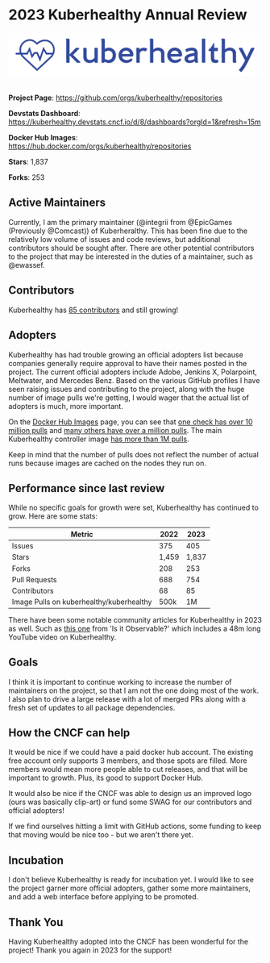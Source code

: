 # 2023 Kuberhealthy Annual Review
<center><img src="https://github.com/kuberhealthy/kuberhealthy/blob/master/images/kuberhealthy.png?raw=true"></center><br />

**Project Page**: https://github.com/orgs/kuberhealthy/repositories

**Devstats Dashboard**: https://kuberhealthy.devstats.cncf.io/d/8/dashboards?orgId=1&refresh=15m

**Docker Hub Images**: https://hub.docker.com/orgs/kuberhealthy/repositories

**Stars**: 1,837

**Forks**: 253

## Active Maintainers 
Currently, I am the primary maintainer (@integrii from @EpicGames (Previously @Comcast)) of Kuberheralthy.  This has been fine due to the relatively low volume of issues and code reviews, but additional contributors should be sought after.  There are other potential contributors to the project that may be interested in the duties of a maintainer, such as @ewassef.

## Contributors

Kuberhealthy has [85 contributors](https://github.com/kuberhealthy/kuberhealthy/graphs/contributors) and still growing!

## Adopters
Kuberhealthy has had trouble growing an official adopters list because companies generally require approval to have their names posted in the project.  The current official adopters include Adobe, Jenkins X, Polarpoint, Meltwater, and Mercedes Benz.  Based on the various GitHub profiles I have seen raising issues and contributing to the project, along with the huge number of image pulls we're getting, I would wager that the actual list of adopters is much, more important.

On the [Docker Hub Images](https://hub.docker.com/orgs/kuberhealthy/repositories) page, you can see that [one check has over 10 million pulls](https://hub.docker.com/orgs/kuberhealthy/repositories) and [many others have over a million pulls](https://hub.docker.com/repository/docker/kuberhealthy/deployment-check).  The main Kuberhealthy controller image [has more than 1M pulls](https://hub.docker.com/repository/docker/kuberhealthy/kuberhealthy).

Keep in mind that the number of pulls does not reflect the number of actual runs because images are cached on the nodes they run on.

## Performance since last review
While no specific goals for growth were set, Kuberhealthy has continued to grow. Here are some stats:

| Metric | 2022  | 2023 |
| ------------- | ------------- | ------------ |
| Issues | 375 | 405  |
| Stars | 1,459 | 1,837  |
| Forks | 208 | 253  |
| Pull Requests | 688 | 754 |
| Contributors | 68 | 85 |
| Image Pulls on kuberhealthy/kuberhealthy | 500k | 1M |

There have been some notable community articles for Kuberhealthy in 2023 as well.  Such as [this one](https://isitobservable.io/observability/kubernetes/what-is-kuberhealthy-and-how-do-you-use-it) from 'Is it Observable?' which includes a 48m long YouTube video on Kuberhealthy.

## Goals
I think it is important to continue working to  increase the number of maintainers on the project, so that I am not the one doing most of the work. I also plan to drive a large release with a lot of merged PRs along with a fresh set of updates to all package dependencies.


## How the CNCF can help
It would be nice if we could have a paid docker hub account.  The existing free account only supports 3 members, and those spots are filled.  More members would mean more people able to cut releases, and that will be important to growth.  Plus, its good to support Docker Hub.

It would also be nice if the CNCF was able to design us an improved logo (ours was basically clip-art) or fund some SWAG for our contributors and official adopters!

If we find ourselves hitting a limit with GitHub actions, some funding to keep that moving would be nice too - but we aren't there yet.

## Incubation
I don't believe Kuberhealthy is ready for incubation yet.  I would like to see the project garner more official adopters, gather some more maintainers, and add a web interface before applying to be promoted.


## Thank You
Having Kuberhealthy adopted into the CNCF has been wonderful for the project!  Thank you again in 2023 for the support!
